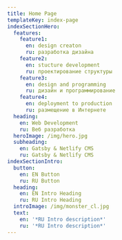 ```yaml
---
title: Home Page
templateKey: index-page
indexSectionHero:
  features:
    feature1:
      en: design creaton
      ru: разработка дизайна
    feature2:
      en: stucture development
      ru: проектирование структуры
    feature3:
      en: design and programming
      ru: дизайн и программирование
    feature4:
      en: deployment to production
      ru: размещение в Интернете
  heading:
    en: Web Development
    ru: Веб разработка
  heroImage: /img/hero.jpg
  subheading:
    en: Gatsby & Netlify CMS
    ru: Gatsby & Netlify CMS
indexSectionIntro:
  button:
    en: EN Button
    ru: RU Button
  heading:
    en: EN Intro Heading
    ru: RU Intro Heading
  introImage: /img/monster_cl.jpg
  text:
    en: '*RU Intro description*'
    ru: '*RU Intro description*'
---
```


